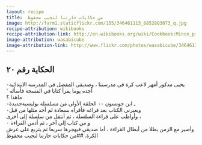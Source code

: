 ```yaml
---
layout: recipe
title:  من حكايات حارتنا لنجيب محفوظ
image: http://farm1.staticflickr.com/155/346461113_8852803073_q.jpg
recipe-attribution: wikibooks
recipe-attribution-link: http://en.wikibooks.org/wiki/Cookbook:Mince_pie
image-attribution: wasabicube
image-attribution-link: http://www.flickr.com/photos/wasabicube/346461113/
---
```


## الحكاية رقم ٢٠ 

يحيى مدكور أمهر لاعب كرة في مدرستنا ، وصديقي المفضل في المدرسة الابتدائية٠
أجده يوما يقرأ كتابا في الفسحة فأسأله ٬   
ماهذا ؟   
ـ ابن جونسون ٠٠ الحلقة الأولى من مسلسلة بوليسيةجديدة٠   
ويعيرني الكتاب بعد فراغه فأقرأه بسعادة لم أجد مثلها من قبل٠    
وأواظب على قراءة السلسلة ، ثم أنتقل من سلسلة إلى أخرى ،   
و من كتاب إلى آخر ، ثم أدمن القراءة ٠   
وأصير مع الزمن بطلا من أبطال القراءة ، أما صديقي فيهجرها سريعا ثم يتربع على عرش الكرة.
##من حكايات حارتنا لنجيب محفوظ